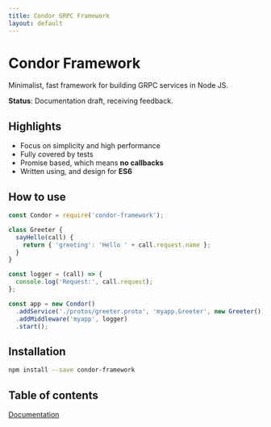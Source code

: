 ```yaml
---
title: Condor GRPC Framework
layout: default
---
```


# Condor Framework

Minimalist, fast framework for building GRPC services in Node JS.

**Status**: Documentation draft, receiving feedback.


## Highlights

- Focus on simplicity and high performance
- Fully covered by tests
- Promise based, which means **no callbacks**
- Written using, and design for **ES6**


## How to use

```js
const Condor = require('condor-framework');

class Greeter {
  sayHello(call) {
    return { 'greeting': 'Hello ' + call.request.name };
  }
}

const logger = (call) => {
  console.log('Request:', call.request);
};

const app = new Condor()
  .addService('./protos/greeter.proto', 'myapp.Greeter', new Greeter())
  .addMiddleware('myapp', logger)
  .start();
```

## Installation

```bash
npm install --save condor-framework
```

## Table of contents

[Documentation](http://condorjs.com)

